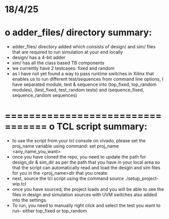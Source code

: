 
18/4/25
=================================
o adder_files/ directory summary:
=================================
- adder_files/ directory added which consists of design/ and sim/ files that are required to run simulation at your end locally
- design/ has a 4-bit adder
- sim/ has all the class based TB components
- we currently have 2 testcases: fixed and random
- as I have not yet found a way to pass runtime switches in Xilinx that enables us to run different test/sequences from command line options, I have separated module, test & sequence into (top_fixed, top_random modules), (test_fixed, test_random tests) and (sequence_fixed, sequence_random sequences)

=================================
o TCL script summary:
=================================
- to use the script from your tcl console on vivado, please set the proj_name variable using command: set proj_name <any_name_you_want>
- once you have cloned the repo, you need to update the path for design_dir & sim_dir as per the path that you have in your local area so that the script can automatically read and load the desgin and sim files for you in the <proj_name>_dir_ that you create.
- next, source the tcl script using the command source ./setup_project-wip.tcl
- once you have sourced, the project loads and you will be able to see the files in design and simulation sources with UVM switches also added into the settings. 
- To run, you need to manually right click and select the test you want to run- either top_fixed or top_random


